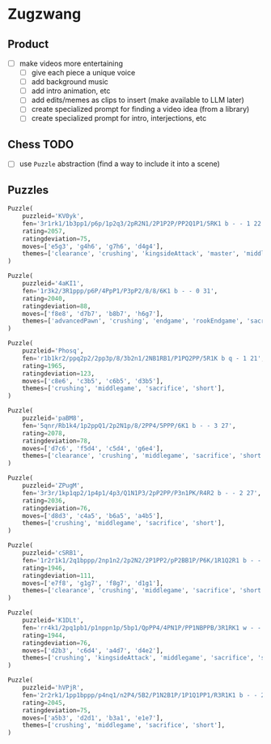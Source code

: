 # Zugzwang

## Product
- [ ] make videos more entertaining
    - [ ] give each piece a unique voice
    - [ ] add background music
    - [ ] add intro animation, etc
    - [ ] add edits/memes as clips to insert (make available to LLM later)
    - [ ] create specialized prompt for finding a video idea (from a library)
    - [ ] create specialized prompt for intro, interjections, etc

## Chess TODO
- [ ] use `Puzzle` abstraction (find a way to include it into a scene)

## Puzzles
```python
Puzzle(
    puzzleid='KV0yk',
    fen='3r1rk1/1b3pp1/p6p/1p2q3/2pR2N1/2P1P2P/PP2Q1P1/5RK1 b - - 1 22',
    rating=2057,
    ratingdeviation=75,
    moves=['e5g3', 'g4h6', 'g7h6', 'd4g4'],
    themes=['clearance', 'crushing', 'kingsideAttack', 'master', 'middlegame', 'sacrifice', 'short'],
)

Puzzle(
    puzzleid='4aKI1',
    fen='1r3k2/3R1ppp/p6P/4PpP1/P3pP2/8/8/6K1 b - - 0 31',
    rating=2040,
    ratingdeviation=88,
    moves=['f8e8', 'd7b7', 'b8b7', 'h6g7'],
    themes=['advancedPawn', 'crushing', 'endgame', 'rookEndgame', 'sacrifice', 'short'],
)

Puzzle(
    puzzleid='Phosq',
    fen='r1b1kr2/ppq2p2/2pp3p/8/3b2n1/2NB1RB1/P1PQ2PP/5R1K b q - 1 21',
    rating=1965,
    ratingdeviation=123,
    moves=['c8e6', 'c3b5', 'c6b5', 'd3b5'],
    themes=['crushing', 'middlegame', 'sacrifice', 'short'],
)

Puzzle(
    puzzleid='paBM8',
    fen='5qnr/Rb1k4/1p2ppQ1/2p2N1p/8/2PP4/5PPP/6K1 b - - 3 27',
    rating=2078,
    ratingdeviation=78,
    moves=['d7c6', 'f5d4', 'c5d4', 'g6e4'],
    themes=['clearance', 'crushing', 'middlegame', 'sacrifice', 'short'],
)

Puzzle(
    puzzleid='ZPugM',
    fen='3r3r/1kp1qp2/1p4p1/4p3/Q1N1P3/2pP2PP/P3n1PK/R4R2 b - - 2 27',
    rating=2036,
    ratingdeviation=76,
    moves=['d8d3', 'c4a5', 'b6a5', 'a4b5'],
    themes=['crushing', 'middlegame', 'sacrifice', 'short'],
)

Puzzle(
    puzzleid='cSRB1',
    fen='1r2r1k1/2q1bppp/2np1n2/2p2N2/2P1PP2/pP2BB1P/P6K/1R1Q2R1 b - - 1 23',
    rating=1946,
    ratingdeviation=111,
    moves=['e7f8', 'g1g7', 'f8g7', 'd1g1'],
    themes=['clearance', 'crushing', 'middlegame', 'sacrifice', 'short'],
)

Puzzle(
    puzzleid='K1DLt',
    fen='rr4k1/2pq1pb1/p1nppn1p/5bp1/QpPP4/4PN1P/PP1NBPPB/3R1RK1 w - - 6 15',
    rating=1944,
    ratingdeviation=76,
    moves=['d2b3', 'c6d4', 'a4d7', 'd4e2'],
    themes=['crushing', 'kingsideAttack', 'middlegame', 'sacrifice', 'short'],
)

Puzzle(
    puzzleid='hVPjR',
    fen='2r2rk1/1pp1bppp/p4nq1/n2P4/5B2/P1N2B1P/1P1Q1PP1/R3R1K1 b - - 2 18',
    rating=2045,
    ratingdeviation=75,
    moves=['a5b3', 'd2d1', 'b3a1', 'e1e7'],
    themes=['crushing', 'middlegame', 'sacrifice', 'short'],
)
```
